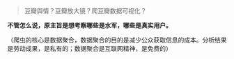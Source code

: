 > 豆瓣舆情？豆瓣放大镜？爬豆瓣数据可视化？  

**不管怎么说，原主旨是想考察哪些是水军，哪些是真实用户。**  

（爬虫的核心是数据聚合，数据聚合的目的是减少公众获取信息的成本。分析结果是劳动成果，是私有的；数据聚合是互联网精神，是免费的）

